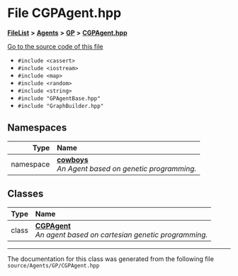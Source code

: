 

# File CGPAgent.hpp



[**FileList**](files.md) **>** [**Agents**](dir_425e53e3c77c59c8573ea1fd0ff9622a.md) **>** [**GP**](dir_24320de467b989ce68b31a9ae5cbbd05.md) **>** [**CGPAgent.hpp**](_c_g_p_agent_8hpp.md)

[Go to the source code of this file](_c_g_p_agent_8hpp_source.md)



* `#include <cassert>`
* `#include <iostream>`
* `#include <map>`
* `#include <random>`
* `#include <string>`
* `#include "GPAgentBase.hpp"`
* `#include "GraphBuilder.hpp"`













## Namespaces

| Type | Name |
| ---: | :--- |
| namespace | [**cowboys**](namespacecowboys.md) <br>_An Agent based on genetic programming._  |


## Classes

| Type | Name |
| ---: | :--- |
| class | [**CGPAgent**](classcowboys_1_1_c_g_p_agent.md) <br>_An agent based on cartesian genetic programming._  |



















































------------------------------
The documentation for this class was generated from the following file `source/Agents/GP/CGPAgent.hpp`

